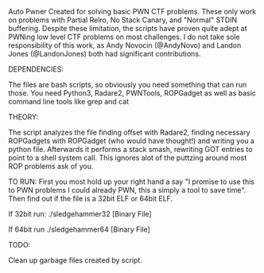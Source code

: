 Auto Pwner Created for solving basic PWN CTF problems. These only work on problems with Partial Relro, No Stack Canary, and "Normal" STDIN buffering. Despite these limitation, the scripts have proven quite adept at PWNing
low level CTF problems on most challenges. I do not take sole responsibility of this work, as Andy Novocin (@AndyNovo) and Landon Jones (@LandonJones) both had significant contributions. 

DEPENDENCIES:

The files are bash scripts, so obviously you need something that can run those.
You need Python3, Radare2, PWNTools, ROPGadget as well as basic command line tools like grep and cat

THEORY:

The script analyzes the file finding offset with Radare2, finding necessary ROPGadgets with ROPGadget (who would have thought!) and writing you a python file. Afterwards it performs a stack smash,
rewriting GOT entries to point to a shell system call. This ignores alot of the puttzing around most ROP problems ask of you.

TO RUN:
First you most hold up your right hand a say "I promise to use this to PWN problems I could already PWN, this a simply a tool to save time". Then find out if the file is a 32bit ELF or 64bit ELF. 

If 32bit run:
./sledgehammer32 [Binary File]

If 64bit run
./sledgehammer64 [Binary File]

 

TODO:

Clean up garbage files created by script.
